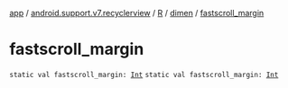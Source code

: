 [app](../../../index.md) / [android.support.v7.recyclerview](../../index.md) / [R](../index.md) / [dimen](index.md) / [fastscroll_margin](.)

# fastscroll_margin

`static val fastscroll_margin: `[`Int`](https://kotlinlang.org/api/latest/jvm/stdlib/kotlin/-int/index.html)
`static val fastscroll_margin: `[`Int`](https://kotlinlang.org/api/latest/jvm/stdlib/kotlin/-int/index.html)